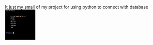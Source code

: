 It just my small of my project for using python to connect with database 
<img src="" >
<img src="PythonWithMySQL/img.png" style="width: 100px; height: 100px">
